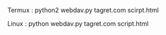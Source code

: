 Termux :
python2 webdav.py tagret.com scirpt.html 

Linux :
python webdav.py tagret.com script.html 
